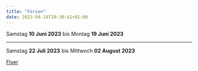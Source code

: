 ```yaml
---
title: "Ferien"
date: 2023-04-10T10:30:41+02:00
---
```

Samstag **10 Juni 2023** bis Montag **19 Juni 2023**
________________________________________________________________________________________________________________________________________________________

Samstag **22 Juli 2023** bis Mittwoch **02 August 2023**

[Flyer](/doc/betriebsferien2023.pdf)
